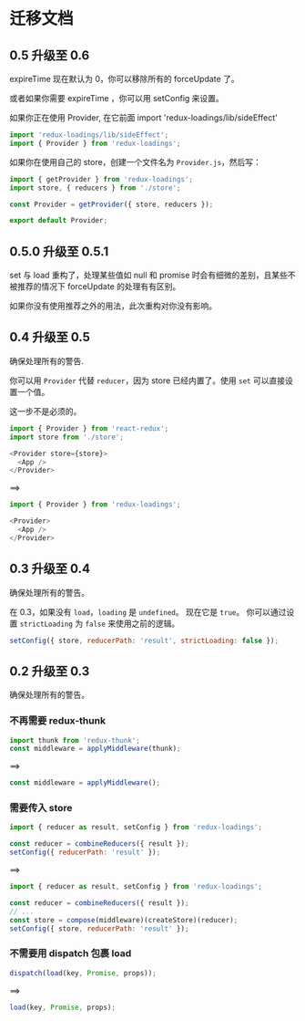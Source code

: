 # 迁移文档

## 0.5 升级至 0.6

expireTime 现在默认为 0，你可以移除所有的 forceUpdate 了。

或者如果你需要 expireTime ，你可以用 setConfig 来设置。

如果你正在使用 Provider, 在它前面 import 'redux-loadings/lib/sideEffect'

```javascript
import 'redux-loadings/lib/sideEffect';
import { Provider } from 'redux-loadings';
```

如果你在使用自己的 store，创建一个文件名为 `Provider.js`，然后写：

```javascript
import { getProvider } from 'redux-loadings';
import store, { reducers } from './store';

const Provider = getProvider({ store, reducers });

export default Provider;
```

## 0.5.0 升级至 0.5.1

set 与 load 重构了，处理某些值如 null 和 promise 时会有细微的差别，且某些不被推荐的情况下 forceUpdate 的处理有有区别。

如果你没有使用推荐之外的用法，此次重构对你没有影响。

## 0.4 升级至 0.5

确保处理所有的警告.

你可以用 `Provider` 代替 `reducer`，因为 store 已经内置了。使用 `set` 可以直接设置一个值。

这一步不是必须的。

```javascript
import { Provider } from 'react-redux';
import store from './store';

<Provider store={store}>
  <App />
</Provider>
```

==>

```javascript
import { Provider } from 'redux-loadings';

<Provider>
  <App />
</Provider>
```

## 0.3 升级至 0.4

确保处理所有的警告。

在 0.3，如果没有 `load`，`loading` 是 `undefined`。 现在它是 `true`。 你可以通过设置 `strictLoading` 为 `false` 来使用之前的逻辑。

```javascript
setConfig({ store, reducerPath: 'result', strictLoading: false });
```

## 0.2 升级至 0.3

确保处理所有的警告。

### 不再需要 redux-thunk

```javascript
import thunk from 'redux-thunk';
const middleware = applyMiddleware(thunk);
```

==>

```javascript
const middleware = applyMiddleware();
```

### 需要传入 store

```javascript
import { reducer as result, setConfig } from 'redux-loadings';

const reducer = combineReducers({ result });
setConfig({ reducerPath: 'result' });
```

==>

```javascript
import { reducer as result, setConfig } from 'redux-loadings';

const reducer = combineReducers({ result });
// ...
const store = compose(middleware)(createStore)(reducer);
setConfig({ store, reducerPath: 'result' });
```

### 不需要用 dispatch 包裹 load

```javascript
dispatch(load(key, Promise, props));
```

==>

```javascript
load(key, Promise, props);
```
